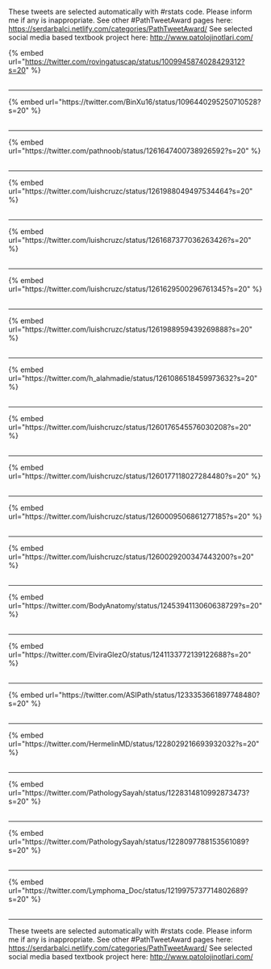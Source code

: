 

These tweets are selected automatically with #rstats code. Please inform me if any is inappropriate.
See other #PathTweetAward pages here: https://serdarbalci.netlify.com/categories/PathTweetAward/ 
See selected social media based textbook project here: http://www.patolojinotlari.com/

{% embed url="https://twitter.com/rovingatuscap/status/1009945874028429312?s=20" %}<br>
<br>
<hr>
{% embed url="https://twitter.com/BinXu16/status/1096440295250710528?s=20" %}<br>
<br>
<hr>
{% embed url="https://twitter.com/pathnoob/status/1261647400738926592?s=20" %}<br>
<br>
<hr>
{% embed url="https://twitter.com/luishcruzc/status/1261988049497534464?s=20" %}<br>
<br>
<hr>
{% embed url="https://twitter.com/luishcruzc/status/1261687377036263426?s=20" %}<br>
<br>
<hr>
{% embed url="https://twitter.com/luishcruzc/status/1261629500296761345?s=20" %}<br>
<br>
<hr>
{% embed url="https://twitter.com/luishcruzc/status/1261988959439269888?s=20" %}<br>
<br>
<hr>
{% embed url="https://twitter.com/h_alahmadie/status/1261086518459973632?s=20" %}<br>
<br>
<hr>
{% embed url="https://twitter.com/luishcruzc/status/1260176545576030208?s=20" %}<br>
<br>
<hr>
{% embed url="https://twitter.com/luishcruzc/status/1260177118027284480?s=20" %}<br>
<br>
<hr>
{% embed url="https://twitter.com/luishcruzc/status/1260009506861277185?s=20" %}<br>
<br>
<hr>
{% embed url="https://twitter.com/luishcruzc/status/1260029200347443200?s=20" %}<br>
<br>
<hr>
{% embed url="https://twitter.com/BodyAnatomy/status/1245394113060638729?s=20" %}<br>
<br>
<hr>
{% embed url="https://twitter.com/ElviraGlezO/status/1241133772139122688?s=20" %}<br>
<br>
<hr>
{% embed url="https://twitter.com/ASIPath/status/1233353661897748480?s=20" %}<br>
<br>
<hr>
{% embed url="https://twitter.com/HermelinMD/status/1228029216693932032?s=20" %}<br>
<br>
<hr>
{% embed url="https://twitter.com/PathologySayah/status/1228314810992873473?s=20" %}<br>
<br>
<hr>
{% embed url="https://twitter.com/PathologySayah/status/1228097788153561089?s=20" %}<br>
<br>
<hr>
{% embed url="https://twitter.com/Lymphoma_Doc/status/1219975737714802689?s=20" %}<br>
<br>
<hr>


These tweets are selected automatically with #rstats code. Please inform me if any is inappropriate.
See other #PathTweetAward pages here: https://serdarbalci.netlify.com/categories/PathTweetAward/ 
See selected social media based textbook project here: http://www.patolojinotlari.com/
